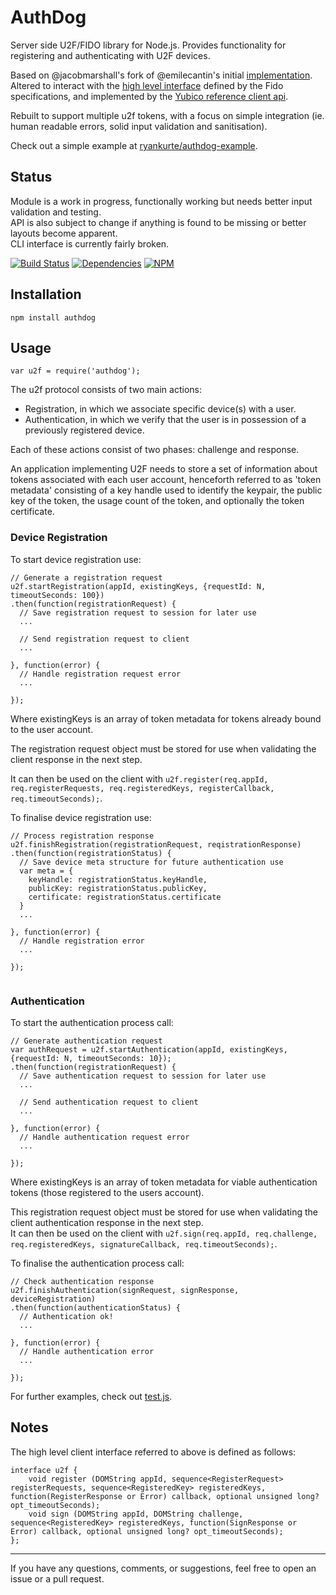 AuthDog
==================

Server side U2F/FIDO library for Node.js. Provides functionality for registering and authenticating with U2F devices.  

Based on @jacobmarshall's fork of @emilecantin's initial [implementation](https://github.com/emilecantin/node-u2flib-server). Altered to interact with the [high level interface](https://fidoalliance.org/specs/fido-u2f-v1.0-nfc-bt-amendment-20150514/fido-u2f-javascript-api.html#high-level-javascript-api) defined by the Fido specifications, and implemented by the [Yubico reference client api](https://demo.yubico.com/js/u2f-api.js).  

Rebuilt to support multiple u2f tokens, with a focus on simple integration (ie. human readable errors, solid input validation and sanitisation).  

Check out a simple example at [ryankurte/authdog-example](https://github.com/ryankurte/authdog-example).  

Status
------

Module is a work in progress, functionally working but needs better input validation and testing.  
API is also subject to change if anything is found to be missing or better layouts become apparent.  
CLI interface is currently fairly broken.  

[![Build Status](https://travis-ci.org/ryankurte/authdog.svg)](https://travis-ci.org/ryankurte/authdog)  [![Dependencies](https://david-dm.org/ryankurte/authdog.svg)](https://david-dm.org/ryankurte/authdog) [![NPM](https://img.shields.io/npm/v/authdog.svg)](https://www.npmjs.com/package/authdog) 


Installation
------------

```
npm install authdog
```


Usage
-----

```
var u2f = require('authdog');
```

The u2f protocol consists of two main actions:
- Registration, in which we associate specific device(s) with a user.
- Authentication, in which we verify that the user is in possession of a previously registered device.

Each of these actions consist of two phases: challenge and response.  

An application implementing U2F needs to store a set of information about tokens associated with each user account, henceforth referred to as 'token metadata' consisting of a key handle used to identify the keypair, the public key of the token, the usage count of the token, and optionally the token certificate.  

### Device Registration

To start device registration use:
```
// Generate a registration request
u2f.startRegistration(appId, existingKeys, {requestId: N, timeoutSeconds: 100})
.then(function(registrationRequest) {
  // Save registration request to session for later use
  ...

  // Send registration request to client
  ...

}, function(error) {
  // Handle registration request error
  ...

});

```

Where existingKeys is an array of token metadata for tokens already bound to the user account.  

The registration request object must be stored for use when validating the client response in the next step.  

It can then be used on the client with `u2f.register(req.appId, req.registerRequests, req.registeredKeys, registerCallback, req.timeoutSeconds);`.

To finalise device registration use:
```
// Process registration response
u2f.finishRegistration(registrationRequest, reqistrationResponse)
.then(function(registrationStatus) {
  // Save device meta structure for future authentication use
  var meta = {
    keyHandle: registrationStatus.keyHandle, 
    publicKey: registrationStatus.publicKey,
    certificate: registrationStatus.certificate
  }
  ...

}, function(error) {
  // Handle registration error
  ...

});


```

### Authentication

To start the authentication process call:
```
// Generate authentication request
var authRequest = u2f.startAuthentication(appId, existingKeys, {requestId: N, timeoutSeconds: 10});
.then(function(registrationRequest) {
  // Save authentication request to session for later use
  ...

  // Send authentication request to client
  ...
  
}, function(error) {
  // Handle authentication request error
  ...

});

```

Where existingKeys is an array of token metadata for viable authentication tokens (those registered to the users account).  

This registration request object must be stored for use when validating the client authentication response in the next step.  
It can then be used on the client with `u2f.sign(req.appId, req.challenge, req.registeredKeys, signatureCallback, req.timeoutSeconds);`.

To finalise the authentication process call:
```
// Check authentication response
u2f.finishAuthentication(signRequest, signResponse, deviceRegistration)
.then(function(authenticationStatus) {
  // Authentication ok!
  ...

}, function(error) {
  // Handle authentication error
  ...

});

```

For further examples, check out [test.js](./test.js).

Notes
-----

The high level client interface referred to above is defined as follows:
```
interface u2f {
    void register (DOMString appId, sequence<RegisterRequest> registerRequests, sequence<RegisteredKey> registeredKeys, function(RegisterResponse or Error) callback, optional unsigned long? opt_timeoutSeconds);
    void sign (DOMString appId, DOMString challenge, sequence<RegisteredKey> registeredKeys, function(SignResponse or Error) callback, optional unsigned long? opt_timeoutSeconds);
};
```

------

If you have any questions, comments, or suggestions, feel free to open an issue or a pull request.

